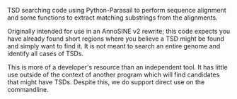 TSD searching code using Python-Parasail to perform sequence alignment and some functions to extract matching substrings from the alignments.

Originally intended for use in an AnnoSINE v2 rewrite; this code expects you have already found short regions where you believe a TSD might be found and simply want to find it. It is not meant to search an entire genome and identify all cases of TSDs.

This is more of a developer's resource than an independent tool. It has little use outside of the context of another program which will find candidates that might have TSDs. Despite this, we do support direct use on the commandline.
